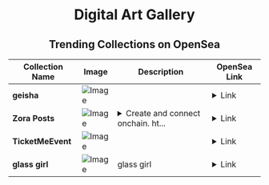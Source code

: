 <div align="center">

# Digital Art Gallery

## Trending Collections on OpenSea

| Collection Name                       | Image                                                                                     | Description                       | OpenSea Link                                                                                          |
|---------------------------------------|-------------------------------------------------------------------------------------------|-----------------------------------|--------------------------------------------------------------------------------------------------------|
| **geisha** | ![Image](https://i.seadn.io/s/raw/files/c47be58f05d33da055339556391b7278.png?w=500&auto=format?w=200&auto=format) |  | <details><summary>Link</summary>[geisha](https://opensea.io/collection/geisha-39)</details> |
| **Zora Posts** | ![Image](https://i.seadn.io/s/raw/files/eb364a1e9d0fc85836708ccee1fe50f8.jpg?w=500&auto=format?w=200&auto=format) | <details><summary>Create and connect onchain. ht...</summary>Create and connect onchain. https://zora.co</details> | <details><summary>Link</summary>[Zora Posts](https://opensea.io/collection/zora-posts-2126)</details> |
| **TicketMeEvent** | ![Image](https://i.seadn.io/s/raw/files/f5662e0d57d0d51e9933a7152baacf80.png?w=500&auto=format?w=200&auto=format) |  | <details><summary>Link</summary>[TicketMeEvent](https://opensea.io/collection/ticketmeevent-1301)</details> |
| **glass girl** | ![Image](https://i.seadn.io/s/raw/files/ce30b6f260dcfd46240dde71e7d2fd24.gif?w=500&auto=format?w=200&auto=format) | glass girl | <details><summary>Link</summary>[glass girl](https://opensea.io/collection/glass-girl-1)</details> |

</div>